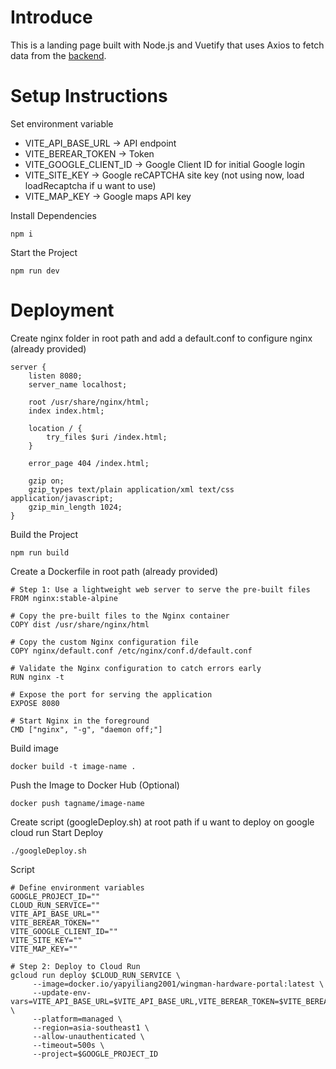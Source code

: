 # Introduce

This is a landing page built with Node.js and Vuetify that uses Axios to fetch data from the [backend](https://github.com/secretMan255/Rest-API-and-Mysql-Service).

# Setup Instructions

Set environment variable

-    VITE_API_BASE_URL -> API endpoint
-    VITE_BEREAR_TOKEN -> Token
-    VITE_GOOGLE_CLIENT_ID -> Google Client ID for initial Google login
-    VITE_SITE_KEY -> Google reCAPTCHA site key (not using now, load loadRecaptcha if u want to use)
-    VITE_MAP_KEY -> Google maps API key

Install Dependencies

```
npm i
```

Start the Project

```
npm run dev
```

# Deployment

Create nginx folder in root path and add a default.conf to configure nginx (already provided)

```
server {
    listen 8080;
    server_name localhost;

    root /usr/share/nginx/html;
    index index.html;

    location / {
        try_files $uri /index.html;
    }

    error_page 404 /index.html;

    gzip on;
    gzip_types text/plain application/xml text/css application/javascript;
    gzip_min_length 1024;
}
```

Build the Project

```
npm run build
```

Create a Dockerfile in root path (already provided)

```
# Step 1: Use a lightweight web server to serve the pre-built files
FROM nginx:stable-alpine

# Copy the pre-built files to the Nginx container
COPY dist /usr/share/nginx/html

# Copy the custom Nginx configuration file
COPY nginx/default.conf /etc/nginx/conf.d/default.conf

# Validate the Nginx configuration to catch errors early
RUN nginx -t

# Expose the port for serving the application
EXPOSE 8080

# Start Nginx in the foreground
CMD ["nginx", "-g", "daemon off;"]
```

Build image

```
docker build -t image-name .
```

Push the Image to Docker Hub (Optional)

```
docker push tagname/image-name
```

Create script (googleDeploy.sh) at root path if u want to deploy on google cloud run
Start Deploy

```
./googleDeploy.sh
```

Script

```
# Define environment variables
GOOGLE_PROJECT_ID=""
CLOUD_RUN_SERVICE=""
VITE_API_BASE_URL=""
VITE_BEREAR_TOKEN=""
VITE_GOOGLE_CLIENT_ID=""
VITE_SITE_KEY=""
VITE_MAP_KEY=""

# Step 2: Deploy to Cloud Run
gcloud run deploy $CLOUD_RUN_SERVICE \
     --image=docker.io/yapyiliang2001/wingman-hardware-portal:latest \
     --update-env-vars=VITE_API_BASE_URL=$VITE_API_BASE_URL,VITE_BEREAR_TOKEN=$VITE_BEREAR_TOKEN,VITE_GOOGLE_CLIENT_ID=$VITE_GOOGLE_CLIENT_ID,VITE_SITE_KEY=$VITE_SITE_KEY,VITE_MAP_KEY=$VITE_MAP_KEY \
     --platform=managed \
     --region=asia-southeast1 \
     --allow-unauthenticated \
     --timeout=500s \
     --project=$GOOGLE_PROJECT_ID
```
